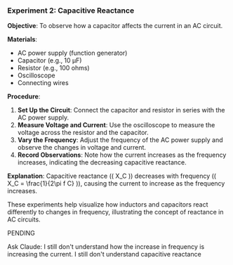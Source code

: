 ### Experiment 2: Capacitive Reactance
**Objective**: To observe how a capacitor affects the current in an AC circuit.

**Materials**:
- AC power supply (function generator)
- Capacitor (e.g., 10 µF)
- Resistor (e.g., 100 ohms)
- Oscilloscope
- Connecting wires

**Procedure**:
1. **Set Up the Circuit**: Connect the capacitor and resistor in series with the AC power supply.
2. **Measure Voltage and Current**: Use the oscilloscope to measure the voltage across the resistor and the capacitor.
3. **Vary the Frequency**: Adjust the frequency of the AC power supply and observe the changes in voltage and current.
4. **Record Observations**: Note how the current increases as the frequency increases, indicating the decreasing capacitive reactance.

**Explanation**: Capacitive reactance (\( X_C \)) decreases with frequency (\( X_C = \frac{1}{2\pi f C} \)), causing the current to increase as the frequency increases.

These experiments help visualize how inductors and capacitors react differently to changes in frequency, illustrating the concept of reactance in AC circuits.

PENDING

Ask Claude:
I still don't understand how the increase in frequency is increasing the current.
I still don't understand capacitive reactance